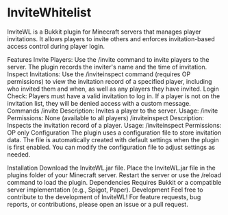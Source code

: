 # InviteWhitelist
InviteWL is a Bukkit plugin for Minecraft servers that manages player invitations. It allows players to invite others and enforces invitation-based access control during player login.

Features
Invite Players: Use the /invite <name> command to invite players to the server. The plugin records the inviter's name and the time of invitation.
Inspect Invitations: Use the /inviteinspect <name> command (requires OP permissions) to view the invitation record of a specified player, including who invited them and when, as well as any players they have invited.
Login Check: Players must have a valid invitation to log in. If a player is not on the invitation list, they will be denied access with a custom message.
Commands
/invite <name>
Description: Invites a player to the server.
Usage: /invite <name>
Permissions: None (available to all players)
/inviteinspect <name>
Description: Inspects the invitation record of a player.
Usage: /inviteinspect <name>
Permissions: OP only
Configuration
The plugin uses a configuration file to store invitation data. The file is automatically created with default settings when the plugin is first enabled. You can modify the configuration file to adjust settings as needed.

Installation
Download the InviteWL.jar file.
Place the InviteWL.jar file in the plugins folder of your Minecraft server.
Restart the server or use the /reload command to load the plugin.
Dependencies
Requires Bukkit or a compatible server implementation (e.g., Spigot, Paper).
Development
Feel free to contribute to the development of InviteWL! For feature requests, bug reports, or contributions, please open an issue or a pull request.
